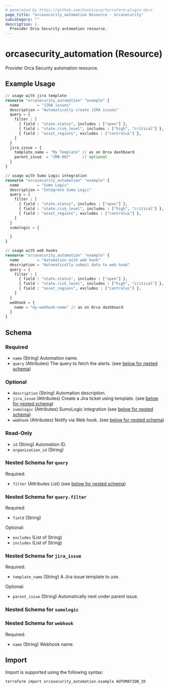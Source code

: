```yaml
---
# generated by https://github.com/hashicorp/terraform-plugin-docs
page_title: "orcasecurity_automation Resource - orcasecurity"
subcategory: ""
description: |-
  Provider Orca Security automation resource.
---
```


# orcasecurity_automation (Resource)

Provider Orca Security automation resource.

## Example Usage

```terraform
// usage with jira template
resource "orcasecurity_automation" "example" {
  name        = "JIRA issues"
  description = "Automatically create JIRA issues"
  query = {
    filter : [
      { field : "state.status", includes : ["open"] },
      { field : "state.risk_level", includes : ["high", "critical"] },
      { field : "asset_regions", excludes : ["centralus"] },
    ]
  }
  jira_issue = {
    template_name = "My Template" // as on Orca dashboard
    parent_issue  = "JMB-007"     // optional
  }
}

// usage with Sumo Logic integration
resource "orcasecurity_automation" "example" {
  name        = "Sumo Logic"
  description = "Integrate Sumo Logic"
  query = {
    filter : [
      { field : "state.status", includes : ["open"] },
      { field : "state.risk_level", includes : ["high", "critical"] },
      { field : "asset_regions", excludes : ["centralus"] },
    ]
  }
  sumologic = {

  }
}

// usage with web hooks
resource "orcasecurity_automation" "example" {
  name        = "Automation with web hook"
  description = "Automatically submit data to web hook"
  query = {
    filter : [
      { field : "state.status", includes : ["open"] },
      { field : "state.risk_level", includes : ["high", "critical"] },
      { field : "asset_regions", excludes : ["centralus"] },
    ]
  }
  webhook = {
    name = "my-webhook-name" // as on Orca dashboard
  }
}
```

<!-- schema generated by tfplugindocs -->
## Schema

### Required

- `name` (String) Automation name.
- `query` (Attributes) The query to fetch the alerts. (see [below for nested schema](#nestedatt--query))

### Optional

- `description` (String) Automation description.
- `jira_issue` (Attributes) Create a Jira ticket using template. (see [below for nested schema](#nestedatt--jira_issue))
- `sumologic` (Attributes) SumoLogic integration (see [below for nested schema](#nestedatt--sumologic))
- `webhook` (Attributes) Notify via Web hook. (see [below for nested schema](#nestedatt--webhook))

### Read-Only

- `id` (String) Automation ID.
- `organization_id` (String)

<a id="nestedatt--query"></a>
### Nested Schema for `query`

Required:

- `filter` (Attributes List) (see [below for nested schema](#nestedatt--query--filter))

<a id="nestedatt--query--filter"></a>
### Nested Schema for `query.filter`

Required:

- `field` (String)

Optional:

- `excludes` (List of String)
- `includes` (List of String)



<a id="nestedatt--jira_issue"></a>
### Nested Schema for `jira_issue`

Required:

- `template_name` (String) A Jira issue template to use.

Optional:

- `parent_issue` (String) Automatically nest under parent issue.


<a id="nestedatt--sumologic"></a>
### Nested Schema for `sumologic`


<a id="nestedatt--webhook"></a>
### Nested Schema for `webhook`

Required:

- `name` (String) Webhook name.

## Import

Import is supported using the following syntax:

```shell
terraform import orcasecurity_automation.example AUTOMATION_ID
```
